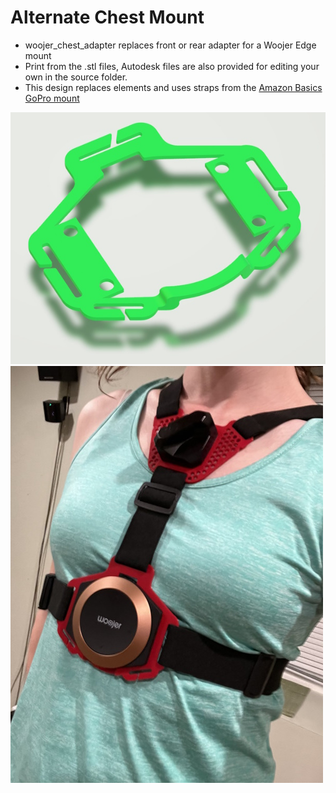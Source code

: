 # Alternate Chest Mount

- woojer_chest_adapter replaces front or rear adapter for a Woojer Edge mount
- Print from the .stl files, Autodesk files are also provided for editing your own in the source folder. 
- This design replaces elements and uses straps from the [Amazon Basics GoPro mount](https://www.amazon.com/AmazonBasics-Chest-Mount-Harness-cameras/dp/B01D3I8A7A)

![chest print](https://raw.githubusercontent.com/katruud/Catstrap-VR-Tracker-Mounts/main/Chest%20Woojer/images/print-woojer.jpg)
![chest mount](https://raw.githubusercontent.com/katruud/Catstrap-VR-Tracker-Mounts/main/Chest%20Woojer/images/woojer-mount.png)
